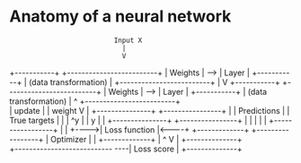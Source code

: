 # Anatomy of a neural network

                              Input X
                                |
                                V
+-----------+       +-------------------------+
|  Weights  |  -->  |          Layer          |
+-----------+       |  (data transformation)  |
                    +-------------------------+
                                |
                                V
+-----------+       +-------------------------+
|  Weights  |  -->  |          Layer          |
+-----------+       |  (data transformation)  |
      ^             +-------------------------+                         
      | update                  |
      | weight                  V
      |                 +---------------+              +----------------+
      |                 |  Predictions  |              |  True targets  |
      |                 |      ^y       |              |       y        |
      |                 +---------------+              +----------------+
      |                         |                             |
      |                         |     +-----------------+     |
      |                         +---->|  Loss function  |<----+
+-------------+                       +-----------------+
|  Optimizer  |                                |
+-------------+                                |
      ^                                        V
      |                                +--------------+      
      +--------------------------- ----|  Loss score  |
                                       +--------------+

